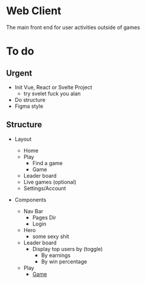 # Web Client

The main front end for user activities outside of games

# To do

## Urgent

- Init Vue, React or Svelte Project
  - try svelet fuck you alan
- Do structure
- Figma style

## Structure

- Layout

  - Home
  - Play
    - Find a game
    - Game
  - Leader board
  - Live games (optional)
  - Settings/Account

- Components
  - Nav Bar
    - Pages Dir
    - Login
  - Hero
    - some sexy shit
  - Leader board
    - Display top users by (toggle)
      - By earnings
      - By win percentage
  - Play
    - <a href="./Game">Game<a>
